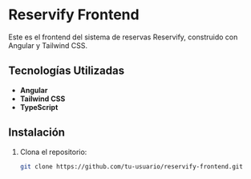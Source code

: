 # Reservify Frontend

Este es el frontend del sistema de reservas Reservify, construido con Angular y Tailwind CSS.

## Tecnologías Utilizadas

- **Angular**
- **Tailwind CSS**
- **TypeScript**

## Instalación

1. Clona el repositorio:
   ```bash
   git clone https://github.com/tu-usuario/reservify-frontend.git
   ```
